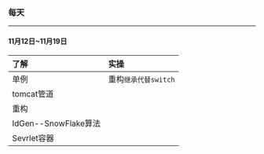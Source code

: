 ### 每天
***
#### 11月12日~11月19日
|了解|实操|
|:---|:---|
|单例|重构`继承代替switch`|
|tomcat管道|
|重构|
|IdGen--SnowFlake算法|
|Sevrlet容器|
